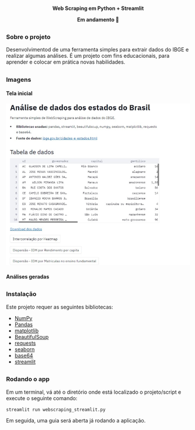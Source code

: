 <h4 align="center"> 
	Web Scraping em Python + Streamlit
  
  Em andamento 🚧
</h4>

##

### Sobre o projeto

Desenvolvimentod de uma ferramenta simples para extrair dados do IBGE e realizar algumas análises. É um projeto com fins educacionais, para aprender e colocar em prática novas habilidades.

##

### Imagens

#### Tela inicial
 <img src="./Imagens/tela_inicial.jpg" alt="Tela inicial">
 
#### Análises geradas

##

### Instalação

 Este projeto requer as seguintes bibliotecas:
- [NumPy](http://www.numpy.org/)
- [Pandas](http://pandas.pydata.org/)
- [matplotlib](http://matplotlib.org/)
- [BeautifulSoup](https://www.crummy.com/software/BeautifulSoup/bs4/doc/)
- [requests](http://docs.python-requests.org/en/master/)
- [seaborn](https://seaborn.pydata.org/installing.html/)
- [base64](https://docs.python.org/pt-br/3.7/library/base64.html)
- [streamlit](https://docs.streamlit.io/en/stable/)

##

### Rodando o app

Em um terminal, vá até o diretório onde está localizado o projeto/script e execute o seguinte comando:
```bash
streamlit run webscraping_streamlit.py
```
Em seguida, uma guia será aberta já rodando a aplicação.
